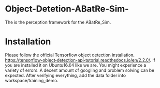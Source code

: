 # Object-Detetion-ABatRe-Sim-
The is the perception framework for the ABatRe_Sim.

# Installation
Please follow the official Tensorflow object detection installation. https://tensorflow-object-detection-api-tutorial.readthedocs.io/en/2.2.0/. If you are installed it on Ubuntu16.04 like we are. You might experience a variety of errors. A decent amount of googling and problem solving can be expected. After verifying everything, add the data folder into workspace/training_demo.

